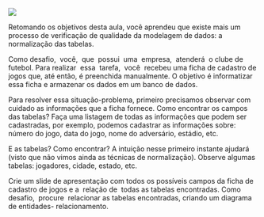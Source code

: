 [![](https://ampli-images.s3.amazonaws.com/production/d71811d1-46c6-4647-a0f2-feba104c32d5/original)](https://ampli-images.s3.amazonaws.com/production/d71811d1-46c6-4647-a0f2-feba104c32d5/original)

Retomando os objetivos desta aula, você aprendeu que existe mais um processo de verificação de qualidade da modelagem de dados: a normalização das tabelas.

Como desafio,  você,  que  possui  uma  empresa,  atenderá  o clube de futebol. Para realizar  essa  tarefa,  você  recebeu uma ficha de cadastro de jogos que, até então, é preenchida manualmente. O objetivo é informatizar essa ficha e armazenar os dados em um banco de dados.

Para resolver essa situação-problema, primeiro precisamos observar com cuidado as informações que a ficha fornece. Como encontrar os campos das tabelas? Faça uma listagem de todas as informações que podem ser cadastradas, por exemplo, podemos cadastrar as informações sobre: número do jogo, data do jogo, nome do adversário, estádio, etc.

E as tabelas? Como encontrar? A intuição nesse primeiro instante ajudará (visto que não vimos ainda as técnicas de normalização). Observe algumas tabelas: jogadores, cidade, estado, etc.

Crie um slide de apresentação com todos os possíveis campos da ficha de cadastro de jogos e a  relação de  todas as tabelas encontradas. Como desafio,  procure  relacionar as tabelas encontradas, criando um diagrama de entidades- relacionamento.